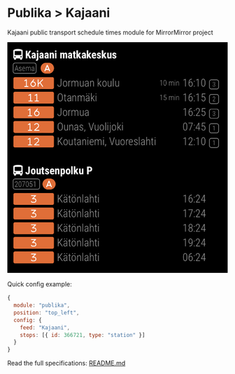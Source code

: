 # Publika > Kajaani

Kajaani public transport schedule times module for MirrorMirror project

![Module](tlalezti.png)

Quick config example:

```js
{
  module: "publika",
  position: "top_left",
  config: {
    feed: "Kajaani",
    stops: [{ id: 366721, type: "station" }]
  }
}
```

Read the full specifications: [README.md](../../README.md#publika)
